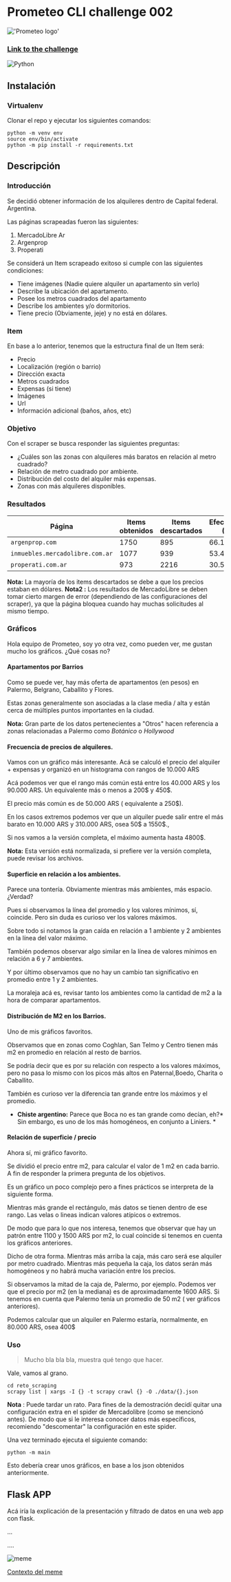 # Prometeo CLI challenge 002
!['Prometeo logo'](https://cdn.prometeoapi.com/static/img/primary%402x.png)
### [**Link to the challenge**](https://joinignitecommunity.com/desafio-scraping/)

![Python](https://img.shields.io/badge/python-3670A0?style=for-the-badge&logo=python&logoColor=ffdd54)  

## **Instalación**

### **Virtualenv**

Clonar el repo y ejecutar los siguientes comandos: 
```
python -m venv env
source env/bin/activate
python -m pip install -r requirements.txt
```

## **Descripción**

### Introducción

Se decidió obtener información de los alquileres dentro de Capital federal. Argentina.

Las páginas scrapeadas fueron las siguientes:

 1. MercadoLibre Ar
 2. Argenprop
 3. Properati

Se considerá un Item scrapeado exitoso si cumple con las siguientes condiciones:

 - Tiene imágenes (Nadie quiere alquiler un apartamento sin verlo)
 - Describe la ubicación del apartamento.
 - Posee los metros cuadrados del apartamento
 - Describe los ambientes y/o dormitorios.
 - Tiene precio  (Obviamente, jeje) y no está en dólares.

### Item

En base a lo anterior, tenemos que la estructura final de un Item será: 

- Precio
- Localización (región o barrio) 
-  Dirección exacta
- Metros cuadrados
- Expensas (si tiene)
- Imágenes
- Url
- Información adicional (baños, años, etc)

### Objetivo 

Con el scraper se busca responder las siguientes preguntas:

 - ¿Cuáles son las zonas con alquileres más baratos en relación al metro cuadrado?
 - Relación de metro cuadrado por ambiente.
 - Distribución del costo del alquiler más expensas.
 - Zonas con más alquileres disponibles. 

### Resultados

|Página| Items obtenidos |  Items descartados| Efectividad (%)
|--|--|--|--|
| `argenprop.com` | 1750 | 895 | 66.16%
| `inmuebles.mercadolibre.com.ar` |1077|939|53.42% 
| `properati.com.ar` |973|2216| 30.51%

**Nota:** La mayoría de los items descartados se debe a que los precios estaban en dólares. 
**Nota2 :** Los resultados de MercadoLibre se deben tomar cierto margen de error (dependiendo de las configuraciones del scraper), ya que la página bloquea cuando hay muchas solicitudes al mismo tiempo.

### Gráficos

Hola equipo de Prometeo, soy yo otra vez, como pueden ver, me gustan mucho los gráficos. ¿Qué cosas no?

####  Apartamentos por Barrios

Como se puede ver, hay más oferta de apartamentos (en pesos) en Palermo, Belgrano, Caballito y Flores.

Estas zonas generalmente son asociadas a la clase media / alta y están cerca de múltiples puntos importantes en la ciudad.

**Nota:** Gran parte de los datos pertenecientes a "Otros" hacen referencia a zonas relacionadas a Palermo como *Botánico* o *Hollywood*

#### Frecuencia de precios de alquileres.

Vamos con un gráfico más interesante.  Acá se calculó el precio del alquiler + expensas y organizó en un histograma con rangos de 10.000 ARS

Acá podemos ver que el rango más común está entre los 40.000 ARS  y los 90.000 ARS. Un equivalente más o menos a 200$ y 450$.

El precio más común es de 50.000 ARS ( equivalente a 250$).  

En los casos extremos podemos ver que un alquiler puede salir entre el más barato en 10.000 ARS y 310.000 ARS, osea 50$ a 1550$.,

Si nos vamos a la versión completa, el máximo aumenta hasta 4800$.

**Nota:** Esta versión está normalizada, si prefiere ver la versión completa, puede revisar los archivos. 


#### Superficie en relación a los ambientes. 

Parece una tontería. Obviamente mientras más ambientes, más espacio. ¿Verdad?

Pues si observamos la línea del promedio y los valores mínimos, sí, coincide. Pero sin duda es curioso ver los valores máximos. 

Sobre todo si notamos la gran caída en relación a 1 ambiente y 2 ambientes en la línea del valor máximo.
 
 También podemos observar algo similar en la línea de valores mínimos en relación a 6 y 7 ambientes.
 
 Y por último observamos que no hay un cambio tan significativo en promedio entre 1 y 2 ambientes.
 
 La moraleja acá es, revisar tanto los ambientes como la cantidad de m2 a la hora de comparar apartamentos. 

#### Distribución de M2 en los Barrios.

Uno de mis gráficos favoritos. 

Observamos que en zonas como Coghlan, San Telmo y Centro tienen más m2 en promedio en relación al resto de barrios.

Se podría decir que es por su relación con respecto a los valores máximos, pero no pasa lo mismo con los picos más altos en Paternal,Boedo, Charita o Caballito.

También es curioso ver la diferencia tan grande entre los máximos y el promedio. 

* **Chiste argentino:** Parece que Boca no es tan grande como decían, eh?* Sin embargo, es uno de los más homogéneos, en conjunto a Liniers. *

#### Relación de superficie / precio

Ahora sí, mi gráfico favorito. 

Se dividió el precio entre m2, para calcular el valor de 1 m2 en cada barrio. A fin de responder la primera pregunta de los objetivos.

Es un gráfico un poco complejo pero a fines prácticos se interpreta de la siguiente forma.

Mientras más grande el rectángulo, más datos se tienen dentro de ese rango. Las velas o lineas indican valores atípicos o extremos. 

De modo que para lo que nos interesa, tenemos que observar que hay un patrón entre 1100 y 1500 ARS por m2, lo cual coincide si tenemos en cuenta los gráficos anteriores.

Dicho de otra forma. Mientras más arriba la caja, más caro será ese alquiler por metro cuadrado. Mientras más pequeña la caja, los datos serán más homogéneos y no habrá mucha variación entre los precios. 

Si observamos la mitad de la caja de, Palermo, por ejemplo. Podemos ver que el precio por m2 (en la mediana) es de aproximadamente 1600 ARS.  Si tenemos en cuenta que Palermo tenía un promedio de 50 m2 ( ver gráficos anteriores).

Podemos calcular que un alquiler en Palermo estaría, normalmente, en 80.000 ARS, osea 400$


### Uso

> Mucho bla bla bla, muestra qué tengo que hacer.

Vale, vamos al grano.

```
cd reto_scraping
scrapy list | xargs -I {} -t scrapy crawl {} -O ./data/{}.json
```


**Nota** : Puede tardar un rato. Para fines de la demostración decidí quitar una configuración extra en el spider de Mercadolibre (como se mencionó antes). De modo que si le interesa conocer datos más específicos, recomiendo "descomentar" la configuración en este spider. 

Una vez terminado ejecuta el siguiente comando: 

```
python -m main
```
Esto debería crear unos gráficos, en base a los json obtenidos anteriormente. 



## Flask APP

Acá iría la explicación de la presentación y filtrado de datos en una web app con flask.

...

....

![meme](https://pbs.twimg.com/media/Dxh-29XWsAAllD4.jpg)

[Contexto del meme]( https://www.youtube.com/watch?v=knQ1agY_lWs)


